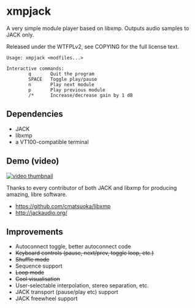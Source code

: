 xmpjack
=======

A very simple module player based on libxmp. Outputs audio samples to
JACK only.

Released under the WTFPLv2, see COPYING for the full license text.

~~~
Usage: xmpjack <modfiles...>

Interactive commands:
        q       Quit the program
        SPACE   Toggle play/pause
        n       Play next module
        p       Play previous module
        /*      Increase/decrease gain by 1 dB

~~~

Dependencies
------------

* JACK
* libxmp
* a VT100-compatible terminal

Demo (video)
------------

[![video thumbnail](https://i.ytimg.com/vi/S-SZB6avr6w/maxresdefault.jpg)](http://www.youtube.com/watch?v=S-SZB6avr6w)

Thanks to every contributor of both JACK and libxmp for producing
amazing, libre software.

* <https://github.com/cmatsuoka/libxmp>
* <http://jackaudio.org/>

Improvements
------------

* Autoconnect toggle, better autoconnect code
* ~~Keyboard controls (pause, next/prev, toggle loop, etc.)~~
* ~~Shuffle mode~~
* Sequence support
* ~~Loop mode~~
* ~~Cool visualisation~~
* User-selectable interpolation, stereo separation, etc.
* JACK transport (pause/play etc) support
* JACK freewheel support
